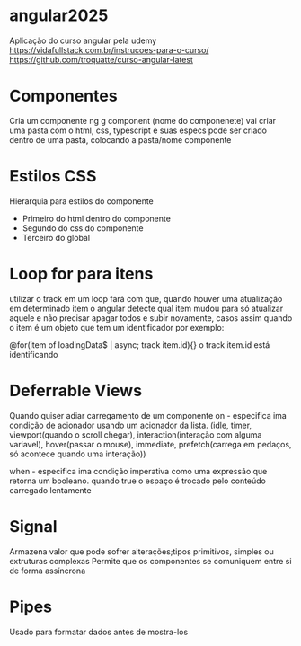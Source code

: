 # angular2025
Aplicação do curso angular pela udemy
https://vidafullstack.com.br/instrucoes-para-o-curso/
https://github.com/troquatte/curso-angular-latest

# Componentes
Cria um componente ng g component (nome do componenete)
vai criar uma pasta com o html, css, typescript e suas especs
pode ser criado dentro de uma pasta, colocando a pasta/nome componente

# Estilos CSS
Hierarquia para estilos do componente
- Primeiro do html dentro do componente
- Segundo do css do componente
- Terceiro do global

# Loop for para itens
utilizar o track em um loop fará com que, quando houver uma atualização em determinado item
o angular detecte qual item mudou para só atualizar aquele e não precisar apagar todos e subir novamente, casos assim quando o item é um objeto que tem um identificador por exemplo:

@for(item of loadingData$ | async; track item.id){}
o track item.id está identificando

# Deferrable Views
Quando quiser adiar carregamento de um componente
on - especifica ima condição de acionador usando um acionador da lista.
(idle, timer, viewport(quando o scroll chegar), interaction(interação com alguma variavel),
hover(passar o mouse), immediate, prefetch(carrega em pedaços, só acontece quando uma interação))

when - especifica ima condição imperativa como uma expressão que retorna um booleano.
quando true o espaço é trocado pelo conteúdo carregado lentamente

# Signal
Armazena valor que pode sofrer alterações;tipos primitivos, simples ou extruturas complexas
Permite que os componentes se comuniquem entre si de forma assíncrona

# Pipes
Usado para formatar dados antes de mostra-los 
